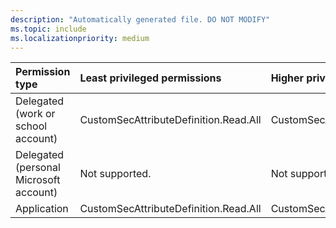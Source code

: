 ```yaml
---
description: "Automatically generated file. DO NOT MODIFY"
ms.topic: include
ms.localizationpriority: medium
---
```


|Permission type|Least privileged permissions|Higher privileged permissions|
|:---|:---|:---|
|Delegated (work or school account)|CustomSecAttributeDefinition.Read.All|CustomSecAttributeDefinition.ReadWrite.All|
|Delegated (personal Microsoft account)|Not supported.|Not supported.|
|Application|CustomSecAttributeDefinition.Read.All|CustomSecAttributeDefinition.ReadWrite.All|

